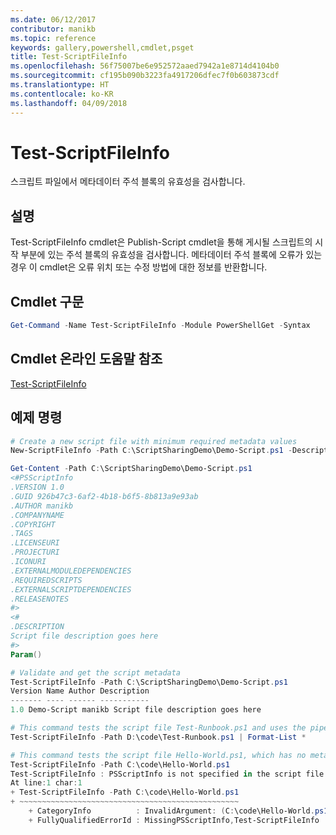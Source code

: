 ```yaml
---
ms.date: 06/12/2017
contributor: manikb
ms.topic: reference
keywords: gallery,powershell,cmdlet,psget
title: Test-ScriptFileInfo
ms.openlocfilehash: 56f75007be6e952572aaed7942a1e8714d4104b0
ms.sourcegitcommit: cf195b090b3223fa4917206dfec7f0b603873cdf
ms.translationtype: HT
ms.contentlocale: ko-KR
ms.lasthandoff: 04/09/2018
---
```

# <a name="test-scriptfileinfo"></a>Test-ScriptFileInfo

스크립트 파일에서 메타데이터 주석 블록의 유효성을 검사합니다.

## <a name="description"></a>설명

Test-ScriptFileInfo cmdlet은 Publish-Script cmdlet을 통해 게시될 스크립트의 시작 부분에 있는 주석 블록의 유효성을 검사합니다.
메타데이터 주석 블록에 오류가 있는 경우 이 cmdlet은 오류 위치 또는 수정 방법에 대한 정보를 반환합니다.

## <a name="cmdlet-syntax"></a>Cmdlet 구문

```powershell
Get-Command -Name Test-ScriptFileInfo -Module PowerShellGet -Syntax
```
## <a name="cmdlet-online-help-reference"></a>Cmdlet 온라인 도움말 참조

[Test-ScriptFileInfo](http://go.microsoft.com/fwlink/?LinkId=619791)

## <a name="example-commands"></a>예제 명령
```powershell
# Create a new script file with minimum required metadata values
New-ScriptFileInfo -Path C:\ScriptSharingDemo\Demo-Script.ps1 -Description "Script file description goes here"

Get-Content -Path C:\ScriptSharingDemo\Demo-Script.ps1
<#PSScriptInfo
.VERSION 1.0
.GUID 926b47c3-6af2-4b18-b6f5-8b813a9e93ab
.AUTHOR manikb
.COMPANYNAME
.COPYRIGHT
.TAGS
.LICENSEURI
.PROJECTURI
.ICONURI
.EXTERNALMODULEDEPENDENCIES
.REQUIREDSCRIPTS
.EXTERNALSCRIPTDEPENDENCIES
.RELEASENOTES
#>
<#
.DESCRIPTION
Script file description goes here
#>
Param()

# Validate and get the script metadata
Test-ScriptFileInfo -Path C:\ScriptSharingDemo\Demo-Script.ps1
Version Name Author Description
------- ---- ------ -----------
1.0 Demo-Script manikb Script file description goes here

# This command tests the script file Test-Runbook.ps1 and uses the pipeline operator to pass the results to the Format-List cmdlet to format the results.
Test-ScriptFileInfo -Path D:\code\Test-Runbook.ps1 | Format-List *

# This command tests the script file Hello-World.ps1, which has no metadata associated with it.
Test-ScriptFileInfo -Path C:\code\Hello-World.ps1
Test-ScriptFileInfo : PSScriptInfo is not specified in the script file 'C:\code\Hello-World.ps1'. You can use the Update-ScriptFileInfo with -Force or New-ScriptFileInfo cmdlet to add the PSScriptInfo to the script file.
At line:1 char:1
+ Test-ScriptFileInfo -Path C:\code\Hello-World.ps1
+ ~~~~~~~~~~~~~~~~~~~~~~~~~~~~~~~~~~~~~~~~~~~~~~~~~
    + CategoryInfo          : InvalidArgument: (C:\code\Hello-World.ps1:String) [Test-ScriptFileInfo], ArgumentException
    + FullyQualifiedErrorId : MissingPSScriptInfo,Test-ScriptFileInfo

```